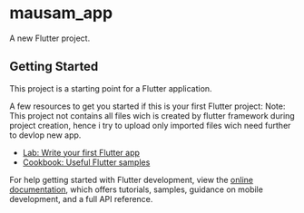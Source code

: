 # mausam_app

A new Flutter project.

## Getting Started

This project is a starting point for a Flutter application.

A few resources to get you started if this is your first Flutter project:
Note: This project not contains all files wich is created by flutter 
framework during project creation, hence i try to upload only imported 
files wich need further to devlop new app.

- [Lab: Write your first Flutter app](https://docs.flutter.dev/get-started/codelab)
- [Cookbook: Useful Flutter samples](https://docs.flutter.dev/cookbook)

For help getting started with Flutter development, view the
[online documentation](https://docs.flutter.dev/), which offers tutorials,
samples, guidance on mobile development, and a full API reference.
